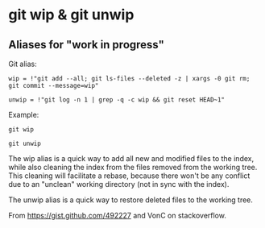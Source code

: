 # git wip & git unwip

## Aliases for "work in progress"


Git alias:

```git
wip = !"git add --all; git ls-files --deleted -z | xargs -0 git rm; git commit --message=wip"

unwip = !"git log -n 1 | grep -q -c wip && git reset HEAD~1"
```

Example:

```shell
git wip

git unwip
```

The wip alias is a quick way to add all new and modified files to the index,
while also cleaning the index from the files removed from the working tree.
This cleaning will facilitate a rebase, because there won't be any conflict
due to an "unclean" working directory (not in sync with the index).

The unwip alias is a quick way to restore deleted files to the working tree.

From <https://gist.github.com/492227> and VonC on stackoverflow.

